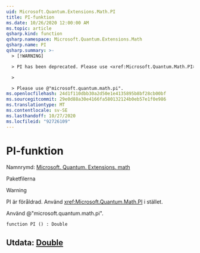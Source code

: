 ```yaml
---
uid: Microsoft.Quantum.Extensions.Math.PI
title: PI-funktion
ms.date: 10/26/2020 12:00:00 AM
ms.topic: article
qsharp.kind: function
qsharp.namespace: Microsoft.Quantum.Extensions.Math
qsharp.name: PI
qsharp.summary: >-
  > [!WARNING]

  > PI has been deprecated. Please use <xref:Microsoft.Quantum.Math.PI> instead.

  >

  > Please use @"microsoft.quantum.math.pi".
ms.openlocfilehash: 24d1f110dbb30a2d50e1e4135895b8bf28cb00bf
ms.sourcegitcommit: 29e0d88a30e4166fa580132124b0eb57e1f0e986
ms.translationtype: MT
ms.contentlocale: sv-SE
ms.lasthandoff: 10/27/2020
ms.locfileid: "92726109"
---
```

# <a name="pi-function"></a>PI-funktion

Namnrymd: [Microsoft. Quantum. Extensions. math](xref:Microsoft.Quantum.Extensions.Math)

Paketfilerna [](https://nuget.org/packages/)


> [!WARNING]
> PI är föråldrad. Använd <xref:Microsoft.Quantum.Math.PI> i stället.
>
> Använd @"microsoft.quantum.math.pi".



```qsharp
function PI () : Double
```


## <a name="output--double"></a>Utdata: [Double](xref:microsoft.quantum.lang-ref.double)

